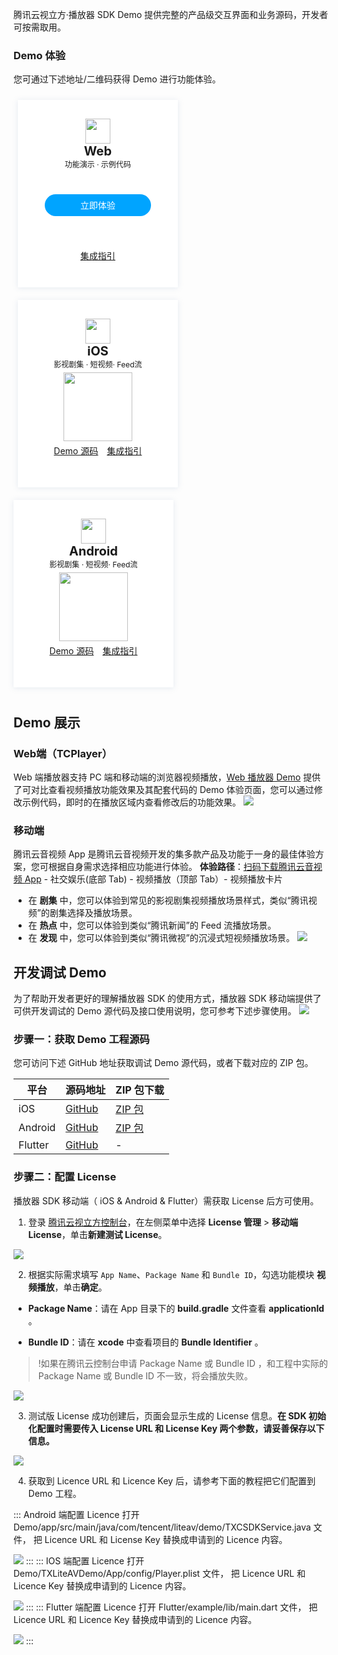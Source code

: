 腾讯云视立方·播放器 SDK Demo 提供完整的产品级交互界面和业务源码，开发者可按需取用。

### Demo 体验
您可通过下述地址/二维码获得 Demo 进行功能体验。
<style>
.markdown-text-box table th,.markdown-text-box table td{
    text-align: center;
}
/*卡片*/
.preview-demo-section .preview-demo-item {
    display: inline-block;
    width: 226px;
    height: 300px;
    background: #fff;
    box-shadow: 0 1px 8px 0 rgb(156 175 204 / 25%);
    border-radius: 1px;
    text-align: center;
    padding: 0 15px;
    margin: 10px 13px 10px 7px;
    vertical-align: top;
}
/*顶部icon距离卡片上方的尺寸*/
.preview-demo-section .preview-demo-item .demo-item-header {
    margin-top: 30px;
}
/*卡片文字描述字体大小，如web：功能演示·示例代码*/
.preview-demo-section .preview-demo-item .demo-item-desc {
    font-size: 12px;
}
/*web底部链接*/
.preview-demo-section .preview-demo-item .demo-item-link-web {
    font-size: 14px;
	 margin-top: 53px;
}
/*iOS/Android底部链接*/
.preview-demo-section .preview-demo-item .demo-item-link {
    font-size: 14px;
	 margin-top: 5px;
}
/*卡片标题*/
.preview-demo-section .preview-demo-item .demo-item-platform {
    font-size: 20px;
    font-weight: bold;
}
/*卡片顶部icon和标题的距离
.preview-demo-section .preview-demo-item .demo-logo-wrapper {
    line-height: 1;
}
/*顶部icon图标大小*/
.preview-demo-section .preview-demo-item .demo-item-header img {
    box-shadow: none;
    width: 40px;
    height: 40px;
}
/*底部二维码的距离上方位置*/
.preview-demo-section .preview-demo-item.style-qrcode .demo-item-download {
    margin-top: 5px;
}
/*web按钮距离上方位置*/
.preview-demo-section .preview-demo-item.style-web .demo-item-download {
    margin-top: 40px;
}
/*底部二维码大小*/
.preview-demo-section .preview-demo-item .demo-item-download img {
    box-shadow: none;
    width: 110px;
    height: 110px;
}
/*web内部按钮*/
.preview-demo-section .preview-demo-item.style-web .demo-item-download .demo-item-download-btn {
    color: #fff;
		border-radius: 20px;
    background-color: #00a4ff;
    height: 35px;
		width: 170px;
    line-height: 35px;
    margin-bottom: 6px;
		margin: auto;
}
/*内部按钮悬停展示手图标*/
.preview-demo-section .preview-demo-item .demo-item-download .demo-item-download-btn:hover {
    cursor: pointer;
}

</style>

<div class="preview-demo-section" id="demo-card">
 <div class="preview-demo-item style-web">
        <div class="demo-item-header">
            <div class="demo-logo-wrapper">
                <img src="https://qcloudimg.tencent-cloud.cn/raw/ff4dc34a1c72fdb26fc41c1268898025.svg" data-nonescope="true">
            </div>
            <div class="demo-item-platform">Web</div>
        </div>
        <div class="demo-item-desc">
           功能演示 · 示例代码
        </div>
        <div class="demo-item-download">
            <div class="demo-item-download-btn" onclick="window.open('https://tcplayer.vcube.tencent.com/');reportEvent({name: 'demo-click-web', ext1: 'api-sample'});">立即体验</div>
        </div>
				<div class="demo-item-link-web">
				<a href="https://cloud.tencent.com/document/product/881/77877">集成指引</a>
        </div>
	 </div>
	 <div class="preview-demo-item style-qrcode">
        <div class="demo-item-header">
            <div class="demo-logo-wrapper">
                <img src="https://qcloudimg.tencent-cloud.cn/raw/36154dc8bb7c93826dbdc6fdcec4e194.svg" data-nonescope="true">
            </div>
            <div class="demo-item-platform">iOS</div>
        </div>
        <div class="demo-item-desc">
           影视剧集 · 短视频· Feed流
        </div>
        <div class="demo-item-download">
            <img src="https://qcloudimg.tencent-cloud.cn/raw/52c58077ac1f0f35b505324fbb7080a5.png">
        </div>
								<div class="demo-item-link">
				<a href="https://github.com/LiteAVSDK/Player_iOS">Demo 源码</a>
				 <a style="margin-left: 10px;" href="https://cloud.tencent.com/document/product/881/77878">集成指引</a>
        </div>
    </div>
    <div class="preview-demo-item style-qrcode" style="margin-left:0">
        <div class="demo-item-header">
            <div class="demo-logo-wrapper">
                <img src="https://qcloudimg.tencent-cloud.cn/raw/53be7f245c4d11d3aefcb6dc53918757.svg" data-nonescope="true">
            </div>
            <div class="demo-item-platform">Android</div>
        </div>
        <div class="demo-item-desc">
           影视剧集 · 短视频· Feed流
        </div>
        <div class="demo-item-download">
            <img src="https://main.qcloudimg.com/raw/6790ddaf4ffe4afd0ceb96b309a16496.png">
        </div>
					<div class="demo-item-link">
				<a href="https://github.com/LiteAVSDK/Player_Android">Demo 源码</a>
				 <a style="margin-left: 10px;" href="https://cloud.tencent.com/document/product/881/77881">集成指引</a>
        </div>
				 </div>		
    </div>
    </div>
</div> 

## Demo 展示
### Web端（TCPlayer）
Web 端播放器支持 PC 端和移动端的浏览器视频播放，[Web 播放器 Demo](https://tcplayer.vcube.tencent.com/) 提供了可对比查看视频播放功能效果及其配套代码的 Demo 体验页面，您可以通过修改示例代码，即时的在播放区域内查看修改后的功能效果。
![](https://qcloudimg.tencent-cloud.cn/raw/a597265aa4143354e0c40b231ceb7188.png)
### 移动端
腾讯云音视频 App 是腾讯云音视频开发的集多款产品及功能于一身的最佳体验方案，您可根据自身需求选择相应功能进行体验。
**体验路径**：[扫码下载腾讯云音视频 App](https://cloud.tencent.com/document/product/881/20204) - 社交娱乐(底部 Tab) - 视频播放（顶部 Tab）- 视频播放卡片 
- 在 **剧集** 中，您可以体验到常见的影视剧集视频播放场景样式，类似“腾讯视频”的剧集选择及播放场景。
- 在 **热点** 中，您可以体验到类似“腾讯新闻”的 Feed 流播放场景。
- 在 **发现** 中，您可以体验到类似“腾讯微视”的沉浸式短视频播放场景。
![](https://qcloudimg.tencent-cloud.cn/image/document/0482b9291fb9e243464aa3dfa1d95e23.png)

## 开发调试 Demo 
为了帮助开发者更好的理解播放器 SDK 的使用方式，播放器 SDK 移动端提供了可供开发调试的 Demo 源代码及接口使用说明，您可参考下述步骤使用。 
![](https://qcloudimg.tencent-cloud.cn/image/document/6dbb273aa9d2ed79fc0cbd8a633766f8.png)

### 步骤一：获取 Demo 工程源码
您可访问下述 GitHub 地址获取调试 Demo 源代码，或者下载对应的 ZIP 包。



| 平台    | 源码地址                                              | ZIP 包下载                                                   |
| ------- | ----------------------------------------------------- | ------------------------------------------------------------ |
| iOS     | [GitHub](https://github.com/LiteAVSDK/Player_iOS)     | [ZIP 包](https://liteav.sdk.qcloud.com/download/latest/TXLiteAVSDK_Player_iOS_latest.zip) |
| Android | [GitHub](https://github.com/LiteAVSDK/Player_Android) | [ZIP 包](https://liteav.sdk.qcloud.com/download/latest/TXLiteAVSDK_Player_Android_latest.zip) |
| Flutter | [GitHub](https://github.com/LiteAVSDK/Player_Flutter) | -                                                            |

### 步骤二：配置 License

播放器 SDK 移动端（ iOS & Android & Flutter）需获取 License 后方可使用。

1. 登录 [腾讯云视立方控制台](https://console.cloud.tencent.com/vcube/mobile)，在左侧菜单中选择 **License 管理** > **移动端 License**，单击**新建测试 License**。 

![](https://qcloudimg.tencent-cloud.cn/image/document/ccbed585134b4a316a69f48b55ea17e7.png)

2. 根据实际需求填写 `App Name`、`Package Name` 和 `Bundle ID`，勾选功能模块 **视频播放**，单击**确定**。
 
 - **Package Name**：请在 App 目录下的 **build.gradle** 文件查看 **applicationId** 。

 - **Bundle ID**：请在 **xcode** 中查看项目的 **Bundle Identifier** 。

>!如果在腾讯云控制台申请 Package Name 或 Bundle ID ，和工程中实际的 Package Name 或 Bundle ID 不一致，将会播放失败。

![](https://qcloudimg.tencent-cloud.cn/image/document/99bb7587403b70a859d8eb873e8843c8.png)


3. 测试版 License 成功创建后，页面会显示生成的 License 信息。**在 SDK 初始化配置时需要传入 License URL 和 License Key 两个参数，请妥善保存以下信息。**

![](https://qcloudimg.tencent-cloud.cn/image/document/c0ee6508132b71f971a038c87775d2e8.png)

4. 获取到 Licence URL 和 Licence Key 后，请参考下面的教程把它们配置到 Demo 工程。
<dx-tabs>
::: Android 端配置 Licence
打开 Demo/app/src/main/java/com/tencent/liteav/demo/TXCSDKService.java 文件， 把 Licence URL 和 License Key 替换成申请到的 Licence 内容。

![](https://qcloudimg.tencent-cloud.cn/image/document/83e4ef7fd8bb63f98e9a4d95a50125bd.png)
:::
::: IOS 端配置 Licence
打开 Demo/TXLiteAVDemo/App/config/Player.plist 文件， 把 Licence URL 和 Licence Key 替换成申请到的 Licence 内容。

![](https://qcloudimg.tencent-cloud.cn/image/document/ceb74f90ad26f73b5ba0b284371ca33e.png)
:::
::: Flutter 端配置 Licence
打开 Flutter/example/lib/main.dart 文件， 把 Licence URL 和 Licence Key 替换成申请到的 Licence 内容。

![](https://qcloudimg.tencent-cloud.cn/image/document/070ce3c31c4744471c0e853a0951422d.png)
:::
</dx-tabs>
